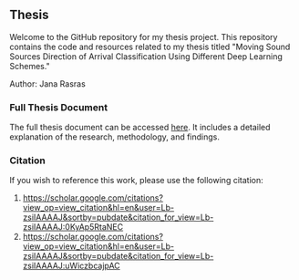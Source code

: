## Thesis 
Welcome to the GitHub repository for my thesis project. This repository contains the code and resources related to my thesis titled "Moving Sound Sources Direction of Arrival Classification Using Different Deep Learning Schemes."

Author: Jana Rasras


### Full Thesis Document

The full thesis document can be accessed [here]([link_to_full_document](https://ruor.uottawa.ca/handle/10393/44824)). It includes a detailed explanation of the research, methodology, and findings.

### Citation

If you wish to reference this work, please use the following citation:
1. https://scholar.google.com/citations?view_op=view_citation&hl=en&user=Lb-zsiIAAAAJ&sortby=pubdate&citation_for_view=Lb-zsiIAAAAJ:0KyAp5RtaNEC
2. https://scholar.google.com/citations?view_op=view_citation&hl=en&user=Lb-zsiIAAAAJ&sortby=pubdate&citation_for_view=Lb-zsiIAAAAJ:uWiczbcajpAC
